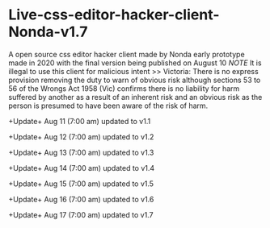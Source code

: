 # Live-css-editor-hacker-client-Nonda-v1.7
A open source css editor hacker client made by Nonda early prototype made in 2020 with the final version being published on August 10 *NOTE* It is illegal to use this client for malicious intent >> Victoria: There is no express provision removing the duty to warn of obvious risk although sections 53 to 56 of the Wrongs Act 1958 (Vic) confirms there is no liability for harm suffered by another as a result of an inherent risk and an obvious risk as the person is presumed to have been aware of the risk of harm. 

+Update+ Aug 11 (7:00 am) updated to v1.1

+Update+ Aug 12 (7:00 am) updated to v1.2

+Update+ Aug 13 (7:00 am) updated to v1.3

+Update+ Aug 14 (7:00 am) updated to v1.4

+Update+ Aug 15 (7:00 am) updated to v1.5

+Update+ Aug 16 (7:00 am) updated to v1.6

+Update+ Aug 17 (7:00 am) updated to v1.7
